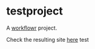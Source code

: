 # testproject

A [workflowr][] project.

[workflowr]: https://github.com/jdblischak/workflowr

Check the resulting site [here](http://dleelab.github.io/testproject/)
test

